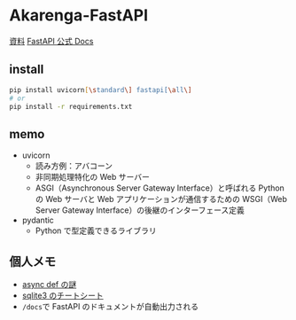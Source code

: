 # Akarenga-FastAPI

[資料](https://engineercafe.connpass.com/event/282883/)
[FastAPI 公式 Docs](https://fastapi.tiangolo.com/ja/)

## install

```zsh
pip install uvicorn[\standard\] fastapi[\all\]
# or
pip install -r requirements.txt
```

## memo

- uvicorn
  - 読み方例：アバコーン
  - 非同期処理特化の Web サーバー
  - ASGI（Asynchronous Server Gateway Interface）と呼ばれる Python の Web サーバと Web アプリケーションが通信するための WSGI（Web Server Gateway Interface）の後継のインターフェース定義
- pydantic
  - Python で型定義できるライブラリ

## 個人メモ

- [async def の謎](https://fastapi.tiangolo.com/ja/async/)
- [sqlite3 のチートシート](https://qiita.com/sotetsuk/items/cd2aeae4ba7e72faad47)
- `/docs`で FastAPI のドキュメントが自動出力される
